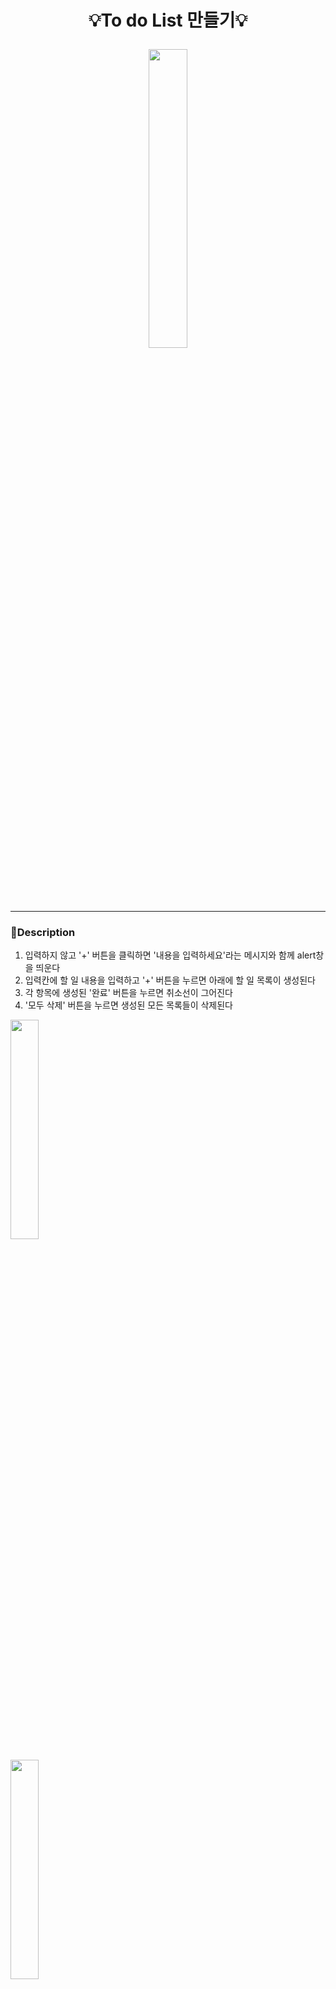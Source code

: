 # <p align="center">:bulb:To do List 만들기:bulb:</p>
<p align="center"><img width="35%" src="https://github.com/hansol92010/todo/assets/130436788/3602a9f7-c4df-413e-871e-d12967c7f779" /></p>

******
### :pushpin:Description
1. 입력하지 않고 '+' 버튼을 클릭하면 '내용을 입력하세요'라는 메시지와 함께 alert창을 띄운다
2. 입력칸에 할 일 내용을 입력하고 '+' 버튼을 누르면 아래에 할 일 목록이 생성된다
3. 각 항목에 생성된 '완료' 버튼을 누르면 취소선이 그어진다 
4. '모두 삭제' 버튼을 누르면 생성된 모든 목록들이 삭제된다

<p><img width="30%" src="https://github.com/hansol92010/todo/assets/130436788/cab5ae21-0320-4fd3-8114-2563a4a6b9e0" /></p>
<p><img width="30%" src="https://github.com/hansol92010/todo/assets/130436788/12c57580-abeb-4532-a9f3-90718879df89" /></p>
<p><img width="30%" src="https://github.com/hansol92010/todo/assets/130436788/ba62a3d1-85e5-4640-b130-19122c71dba4" /></p>
<p><img width="30%" src="https://github.com/hansol92010/todo/assets/130436788/4e1e727e-9c69-4352-ba17-21a8d25dace9" /></p>

******
<img src="https://img.shields.io/badge/javascript-F7DF1E?style=for-the-badge&logo=javascript&logoColor=white">

